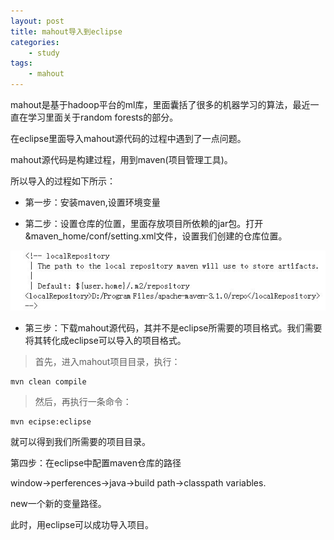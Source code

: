 ```yaml
--- 
layout: post
title: mahout导入到eclipse
categories:
    - study
tags:
    - mahout
---
```




mahout是基于hadoop平台的ml库，里面囊括了很多的机器学习的算法，最近一直在学习里面关于random forests的部分。

在eclipse里面导入mahout源代码的过程中遇到了一点问题。

mahout源代码是构建过程，用到maven(项目管理工具)。

所以导入的过程如下所示：



- 第一步：安装maven,设置环境变量


- 第二步：设置仓库的位置，里面存放项目所依赖的jar包。打开 &maven_home/conf/setting.xml文件，设置我们创建的仓库位置。

![repo](/mypicture/repo.jpg)



- 第三步：下载mahout源代码，其并不是eclipse所需要的项目格式。我们需要将其转化成eclipse可以导入的项目格式。

	
 <blockquote> 首先，进入mahout项目目录，执行： </blockquote>
	
	mvn clean compile

 <blockquote> 然后，再执行一条命令： </blockquote>

	mvn ecipse:eclipse

就可以得到我们所需要的项目目录。


第四步：在eclipse中配置maven仓库的路径

window->perferences->java->build path->classpath variables.

new一个新的变量路径。

此时，用eclipse可以成功导入项目。







































